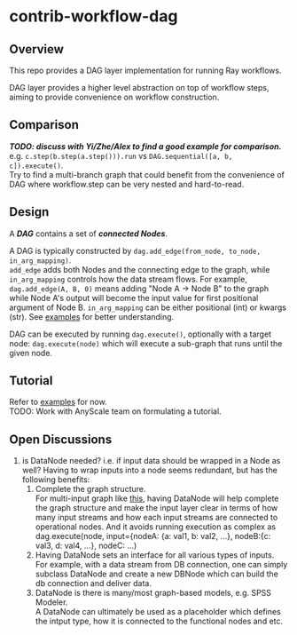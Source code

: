 # contrib-workflow-dag

## Overview

This repo provides a DAG layer implementation for running Ray workflows.

DAG layer provides a higher level abstraction on top of workflow steps,
aiming to provide convenience on workflow construction.

## Comparison

**_TODO: discuss with Yi/Zhe/Alex to find a good example
for comparison._**   
e.g. `c.step(b.step(a.step())).run` vs 
`DAG.sequential([a, b, c]).execute()`.  
Try to find a multi-branch graph that could benefit from the convenience
of DAG where workflow.step can be very nested and hard-to-read.

## Design
A ***DAG*** contains a set of _**connected Nodes**_.

A DAG is typically constructed by
`dag.add_edge(from_node, to_node, in_arg_mapping)`.  
`add_edge` adds both Nodes and the connecting edge to the graph, while
`in_arg_mapping` controls how the data stream flows. For example,
`dag.add_edge(A, B, 0)` means adding "Node A -> Node B" to the graph 
while Node A's output will become the input value for first positional argument of Node B.
`in_arg_mapping` can be either positional (int) or kwargs (str).
See [examples](https://github.com/ray-project/contrib-workflow-dag/blob/main/contrib/workflow/examples/simple_dag_example.py#L47)
for better understanding.

DAG can be executed by running `dag.execute()`, optionally with a target
node: `dag.execute(node)` which will execute a sub-graph that runs until
the given node.  

## Tutorial
Refer to [examples](https://github.com/ray-project/contrib-workflow-dag/tree/main/contrib/workflow/examples) for now.  
TODO: Work with AnyScale team on formulating a tutorial.


## Open Discussions
1. is DataNode needed? i.e. if input data should be 
wrapped in a Node as well?
Having to wrap inputs into a node seems redundant, but has 
the following benefits:
   1. Complete the graph structure.  
For multi-input graph like
[this](https://github.com/ray-project/contrib-workflow-dag/blob/main/contrib/workflow/examples/simple_dag_example.py#L37), 
having DataNode will help complete the graph structure and make the input
layer clear in terms of how many input streams and how each input streams
are connected to operational nodes. And it avoids running execution
as complex as dag.execute(node, input={nodeA: {a: val1, b: val2, ...}, nodeB:{c: val3, d: val4, ...}, nodeC: ...)
   2. Having DataNode sets an interface for all various types of inputs.  
For example, with a data stream from DB connection, one can simply
subclass DataNode and create a new DBNode which can build the db connection
and deliver data.
   3. DataNode is there is many/most graph-based models, e.g. SPSS Modeler.    
   A DataNode can ultimately be used as a placeholder which defines
the intput type, how it is connected to the functional nodes and etc.
   
